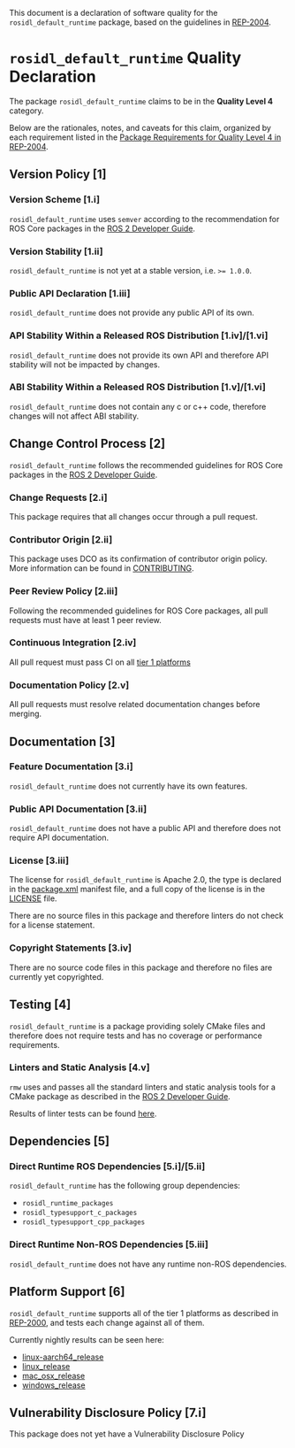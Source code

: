 This document is a declaration of software quality for the `rosidl_default_runtime` package, based on the guidelines in [REP-2004](https://www.ros.org/reps/rep-2004.html).

# `rosidl_default_runtime` Quality Declaration

The package `rosidl_default_runtime` claims to be in the **Quality Level 4** category.

Below are the rationales, notes, and caveats for this claim, organized by each requirement listed in the [Package Requirements for Quality Level 4 in REP-2004](https://www.ros.org/reps/rep-2004.html).

## Version Policy [1]

### Version Scheme [1.i]

`rosidl_default_runtime` uses `semver` according to the recommendation for ROS Core packages in the [ROS 2 Developer Guide](https://index.ros.org/doc/ros2/Contributing/Developer-Guide/#versioning).

### Version Stability [1.ii]

`rosidl_default_runtime` is not yet at a stable version, i.e. `>= 1.0.0`.

### Public API Declaration [1.iii]

`rosidl_default_runtime` does not provide any public API of its own.

### API Stability Within a Released ROS Distribution [1.iv]/[1.vi]

`rosidl_default_runtime` does not provide its own API and therefore API stability will not be impacted by changes.

### ABI Stability Within a Released ROS Distribution [1.v]/[1.vi]

`rosidl_default_runtime` does not contain any c or c++ code, therefore changes will not affect ABI stability.

## Change Control Process [2]

`rosidl_default_runtime` follows the recommended guidelines for ROS Core packages in the [ROS 2 Developer Guide](https://index.ros.org/doc/ros2/Contributing/Developer-Guide/#package-requirements).

### Change Requests [2.i]

This package requires that all changes occur through a pull request.

### Contributor Origin [2.ii]

This package uses DCO as its confirmation of contributor origin policy. More information can be found in [CONTRIBUTING](../CONTRIBUTING.md).

### Peer Review Policy [2.iii]

Following the recommended guidelines for ROS Core packages, all pull requests must have at least 1 peer review.

### Continuous Integration [2.iv]

All pull request must pass CI on all [tier 1 platforms](https://www.ros.org/reps/rep-2000.html#support-tiers)

### Documentation Policy [2.v]

All pull requests must resolve related documentation changes before merging.

## Documentation [3]

### Feature Documentation [3.i]

`rosidl_default_runtime` does not currently have its own features.

### Public API Documentation [3.ii]

`rosidl_default_runtime` does not have a public API and therefore does not require API documentation.

### License [3.iii]

The license for `rosidl_default_runtime` is Apache 2.0, the type is declared in the [package.xml](package.xml) manifest file, and a full copy of the license is in the [LICENSE](../LICENSE) file.

There are no source files in this package and therefore linters do not check for a license statement.

### Copyright Statements [3.iv]

There are no source code files in this package and therefore no files are currently yet copyrighted.

## Testing [4]

`rosidl_default_runtime` is a package providing solely CMake files and therefore does not require tests and has no coverage or performance requirements.

### Linters and Static Analysis [4.v]

`rmw` uses and passes all the standard linters and static analysis tools for a CMake package as described in the [ROS 2 Developer Guide](https://index.ros.org/doc/ros2/Contributing/Developer-Guide/#linters).

Results of linter tests can be found [here](https://ci.ros2.org/view/nightly/job/nightly_linux_release/lastBuild/testReport/rosidl_default_runtime/).

## Dependencies [5]

### Direct Runtime ROS Dependencies [5.i]/[5.ii]

`rosidl_default_runtime` has the following group dependencies:
* `rosidl_runtime_packages`
* `rosidl_typesupport_c_packages`
* `rosidl_typesupport_cpp_packages`

### Direct Runtime Non-ROS Dependencies [5.iii]
`rosidl_default_runtime` does not have any runtime non-ROS dependencies.

## Platform Support [6]

`rosidl_default_runtime` supports all of the tier 1 platforms as described in [REP-2000](https://www.ros.org/reps/rep-2000.html#support-tiers), and tests each change against all of them.

Currently nightly results can be seen here:
* [linux-aarch64_release](https://ci.ros2.org/view/nightly/job/nightly_linux-aarch64_release/lastBuild/testReport/rosidl_default_runtime/)
* [linux_release](https://ci.ros2.org/view/nightly/job/nightly_linux_release/lastBuild/testReport/rosidl_default_runtime/)
* [mac_osx_release](https://ci.ros2.org/view/nightly/job/nightly_osx_release/lastBuild/testReport/rosidl_default_runtime/)
* [windows_release](https://ci.ros2.org/view/nightly/job/nightly_win_rel/lastBuild/testReport/rosidl_default_runtime/)

## Vulnerability Disclosure Policy [7.i]

This package does not yet have a Vulnerability Disclosure Policy
